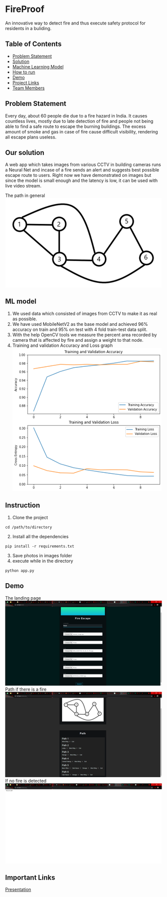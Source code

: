 # FireProof
An innovative way to detect fire and thus execute safety protocol for residents in a buliding.

## Table of Contents

- [Problem Statement](#Problem-Statement)
- [Solution](#Our-solution)
- [Machine Learning Model](#ML-model)
- [How to run](#Instruction)
- [Demo](#Demo)
- [Project Links](#Important-links)
- [Team Members](#Team)  


## Problem Statement
Every day, about 60 people die due to a fire hazard in India. It causes countless lives, mostly due to late detection of fire and people not being able to find a safe route to escape the burning buildings. The excess amount of smoke and gas in case of fire cause difficult visibility, rendering all escape plans useless.

## Our solution
A web app which takes images from various CCTV  in building cameras runs a Neural Net and incase of a fire sends an alert  and suggests best possible escape route to users. Right now we have demonstrated on images but since the model is small enough and the latency is low, it can be used with live video stream.
  
The path in general
![The path in general](https://github.com/old-school-kid/FireProof/blob/main/media/graph.png)


## ML model 
1. We used data which consisted of images from CCTV to make it as real as possible.
2. We have used MobileNetV2 as the base model and achieved 96% accuracy on train and 95% on test with 4 fold train-test data split.
3. With the help OpenCV tools we measure the percent area recorded by camera that is affected by fire and assign a weight to that node.  
4. Training and validation Accuracy and Loss graph
![Training and validation Accuracy and Loss graph](https://github.com/old-school-kid/FireProof/blob/main/media/Accuracy%20Loss%20graph%20.png)


## Instruction
1. Clone the project
```
cd /path/to/directory

```
2. Install all the dependencies
 ```
pip install -r requirements.txt
```
3. Save photos in images folder
4. execute while in the directory
 ```
python app.py
```

## Demo
The landing page
![The landing page](https://github.com/old-school-kid/FireProof/blob/main/media/Landing%20page.png)  
Path if there is a fire
![Path if there is a fire](https://github.com/old-school-kid/FireProof/blob/main/media/Path.png)  
If no fire is detected
![If no fire is detected](https://github.com/old-school-kid/FireProof/blob/main/media/No%20fire.png)

## Important Links
[Presentation](https://docs.google.com/presentation/d/15hfhQHfEvQtafrqppfLhot6F5t3R4naEtEJJR1Avqv0/edit?usp=sharing)

